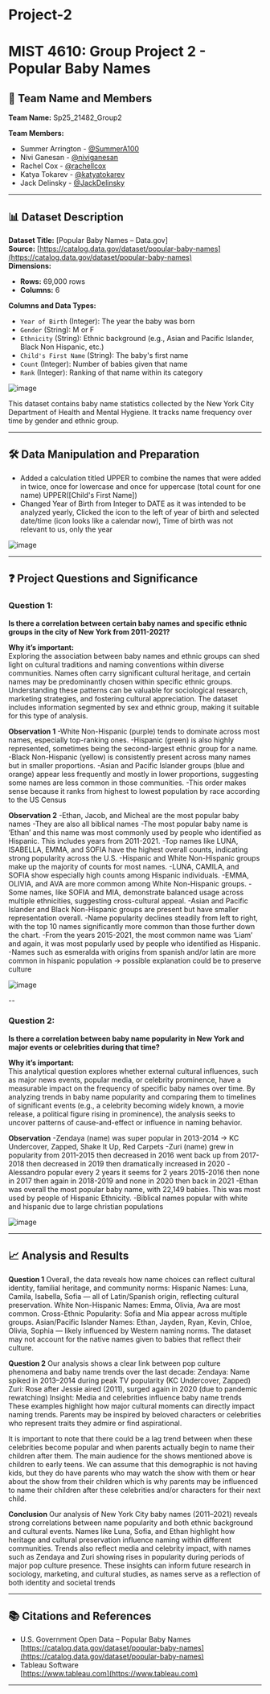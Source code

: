 # Project-2
# MIST 4610: Group Project 2 - Popular Baby Names

## 🧠 Team Name and Members

**Team Name:** Sp25_21482_Group2 
          
     
**Team Members:**  
- Summer Arrington - [@SummerA100](https://github.com/SummerA100) 
- Nivi Ganesan - [@niviganesan](https://github.com/niviganesan)
- Rachel Cox - [@rachellcox](https://github.com/rachellcox) 
- Katya Tokarev - [@katyatokarev](https://github.com/katyatokarev)
- Jack Delinsky - [@JackDelinsky](https://github.com/JackDelinsky)

---

## 📊 Dataset Description

**Dataset Title:** [Popular Baby Names – Data.gov]  
**Source:** [https://catalog.data.gov/dataset/popular-baby-names](https://catalog.data.gov/dataset/popular-baby-names)  
**Dimensions:**  
- **Rows:** 69,000 rows  
- **Columns:** 6

**Columns and Data Types:**
- `Year of Birth` (Integer): The year the baby was born
- `Gender` (String): M or F
- `Ethnicity` (String): Ethnic background (e.g., Asian and Pacific Islander, Black Non Hispanic, etc.)
- `Child's First Name` (String): The baby's first name
- `Count` (Integer): Number of babies given that name
- `Rank` (Integer): Ranking of that name within its category

![image](https://github.com/user-attachments/assets/b960ee40-4db0-4360-ac72-d35e51b8dfb4)


This dataset contains baby name statistics collected by the New York City Department of Health and Mental Hygiene. It tracks name frequency over time by gender and ethnic group.

---

## 🛠️ Data Manipulation and Preparation

- Added a calculation titled UPPER to combine the names that were added in twice, once for lowercase and once for uppercase (total count for one name)
UPPER([Child's First Name])
- Changed Year of Birth from Integer to DATE as it was intended to be analyzed yearly,
Clicked the icon to the left of year of birth and selected date/time (icon looks like a calendar now),
Time of birth was not relevant to us, only the year

![image](https://github.com/user-attachments/assets/2dca71a5-7a3c-4d54-b746-677591687fcf)

---

## ❓ Project Questions and Significance

### **Question 1:**  
**Is there a correlation between certain baby names and specific ethnic groups in the city of New York from 2011-2021?**

**Why it’s important:**  
Exploring the association between baby names and ethnic groups can shed light on cultural traditions and naming conventions within diverse communities. Names often carry significant cultural heritage, and certain names may be predominantly chosen within specific ethnic groups. Understanding these patterns can be valuable for sociological research, marketing strategies, and fostering cultural appreciation. The dataset includes information segmented by sex and ethnic group, making it suitable for this type of analysis.

**Observation 1**
-White Non-Hispanic (purple) tends to dominate across most names, especially top-ranking ones.
-Hispanic (green) is also highly represented, sometimes being the second-largest ethnic group for a name.
-Black Non-Hispanic (yellow) is consistently present across many names but in smaller proportions.
-Asian and Pacific Islander groups (blue and orange) appear less frequently and mostly in lower proportions, suggesting some names are less common in those communities.
-This order makes sense because it ranks from highest to lowest population by race according to the US Census

**Observation 2**
-Ethan, Jacob, and Micheal are the most popular baby names 
-They are also all biblical names 
-The most popular baby name is ‘Ethan’ and this name was most commonly used by people who identified as Hispanic. This includes years from 2011-2021.
-Top names like LUNA, ISABELLA, EMMA, and SOFIA have the highest overall counts, indicating strong popularity across the U.S.
-Hispanic and White Non-Hispanic groups make up the majority of counts for most names.
-LUNA, CAMILA, and SOFIA show especially high counts among Hispanic individuals.
-EMMA, OLIVIA, and AVA are more common among White Non-Hispanic groups.
-Some names, like SOFIA and MIA, demonstrate balanced usage across multiple ethnicities, suggesting cross-cultural appeal.
-Asian and Pacific Islander and Black Non-Hispanic groups are present but have smaller representation overall.
-Name popularity declines steadily from left to right, with the top 10 names significantly more common than those further down the chart.
-From the years 2015-2021, the most common name was ‘Liam’ and again, it was most popularly used by people who identified as Hispanic.
-Names such as esmeralda with origins from spanish and/or latin are more common in hispanic population → possible explanation could be to preserve culture 

![image](https://github.com/user-attachments/assets/0495e59c-2225-47f8-8364-6b3deb01abac)

--

### **Question 2:**  
**Is there a correlation between baby name popularity in New York and major events or celebrities during that time?**

**Why it’s important:**  
This analytical question explores whether external cultural influences, such as major news events, popular media, or celebrity prominence, have a measurable impact on the frequency of specific baby names over time. By analyzing trends in baby name popularity and comparing them to timelines of significant events (e.g., a celebrity becoming widely known, a movie release, a political figure rising in prominence), the analysis seeks to uncover patterns of cause-and-effect or influence in naming behavior.

**Observation**
-Zendaya (name) was super popular in 2013-2014 → KC Undercover, Zapped, Shake It Up, Red Carpets
-Zuri (name) grew in popularity from 2011-2015 then decreased in 2016 went back up from 2017-2018 then decreased in 2019 then dramatically increased in 2020 
-Alessandro popular every 2 years it seems for 2 years 2015-2016 then none in 2017 then again in 2018-2019 and none in 2020 then back in 2021
-Ethan was overall the most popular baby name, with 22,149 babies. This was most used by people of Hispanic Ethnicity. 
-Biblical names popular with white and hispanic due to large christian populations 

![image](https://github.com/user-attachments/assets/ec4cc66d-6eba-4962-bc98-feea6fecaf9c)

---

## 📈 Analysis and Results

**Question 1**
Overall, the data reveals how name choices can reflect cultural identity, familial heritage, and community norms:
Hispanic Names: Luna, Camila, Isabella, Sofia — all of Latin/Spanish origin, reflecting cultural preservation.
White Non-Hispanic Names: Emma, Olivia, Ava are most common.
Cross-Ethnic Popularity: Sofia and Mia appear across multiple groups.
Asian/Pacific Islander Names: Ethan, Jayden, Ryan, Kevin, Chloe, Olivia, Sophia — likely influenced by Western naming norms. The dataset may not account for the native names given to babies that reflect their culture. 


**Question 2**
Our analysis shows a clear link between pop culture phenomena and baby name trends over the last decade:
Zendaya: Name spiked in 2013–2014 during peak TV popularity (KC Undercover, Zapped)
Zuri: Rose after Jessie aired (2011), surged again in 2020 (due to pandemic rewatching)
Insight: Media and celebrities influence baby name trends
These examples highlight how major cultural moments can directly impact naming trends. Parents may be inspired by beloved characters or celebrities who represent traits they admire or find aspirational.

It is important to note that there could be a lag trend between when these celebrities become popular and when parents actually begin to name their children after them. The main audience for the shows mentioned above is children to early teens. We can assume that this demographic is not having kids, but they do have parents who may watch the show with them or hear about the show from their children which is why parents may be influenced to name their children after these celebrities and/or characters for their next child. 


**Conclusion**
Our analysis of New York City baby names (2011–2021) reveals strong correlations between name popularity and both ethnic background and cultural events.
Names like Luna, Sofia, and Ethan highlight how heritage and cultural preservation influence naming within different communities.
Trends also reflect media and celebrity impact, with names such as Zendaya and Zuri showing rises in popularity during periods of major pop culture presence.
These insights can inform future research in sociology, marketing, and cultural studies, as names serve as a reflection of both identity and societal trends

---

## 📚 Citations and References

- U.S. Government Open Data – Popular Baby Names  
  [https://catalog.data.gov/dataset/popular-baby-names](https://catalog.data.gov/dataset/popular-baby-names)
- Tableau Software  
  [https://www.tableau.com](https://www.tableau.com)

---
